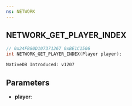 ```yaml
---
ns: NETWORK
---
```

## NETWORK_GET_PLAYER_INDEX

```c
// 0x24FB80D107371267 0xBE1C1506
int NETWORK_GET_PLAYER_INDEX(Player player);
```

```
NativeDB Introduced: v1207
```

## Parameters
* **player**:
